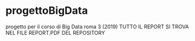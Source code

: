 # progettoBigData
progetto per il corso di Big Data roma 3 (2019)
TUTTO IL REPORT SI TROVA NEL FILE REPORT.PDF DEL REPOSITORY
